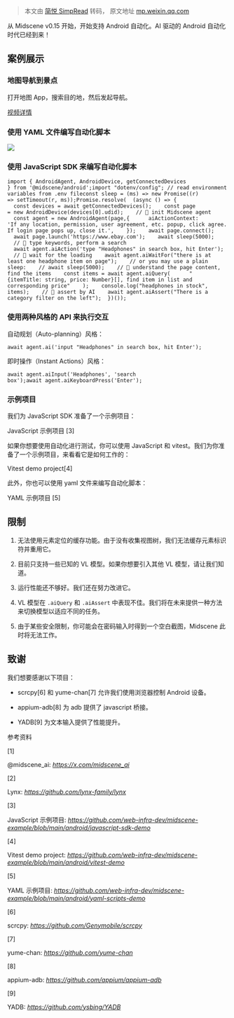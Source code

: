 > 本文由 [简悦 SimpRead](http://ksria.com/simpread/) 转码， 原文地址 [mp.weixin.qq.com](https://mp.weixin.qq.com/s/abGyznJE0cX3SeEJS2yrsA)

从 Midscene v0.15 开始，开始支持 Android 自动化。AI 驱动的 Android 自动化时代已经到来！

案例展示
----

### 地图导航到景点

打开地图 App，搜索目的地，然后发起导航。

[视频详情](javascript:;)

### 使用 YAML 文件编写自动化脚本

![](https://mmbiz.qpic.cn/mmbiz_png/FuxFc4JogFx1LfcVRZ63ho96eDoO3JqylhXQcRVHYDLicYjAnqibScAXdTvUMX7NVsoJaSQibJFibPl7Jo7r7JLHWg/640?wx_fmt=png&from=appmsg)

### 使用 JavaScript SDK 来编写自动化脚本

```
import { AndroidAgent, AndroidDevice, getConnectedDevices } from '@midscene/android';import "dotenv/config"; // read environment variables from .env fileconst sleep = (ms) => new Promise((r) => setTimeout(r, ms));Promise.resolve(  (async () => {    const devices = await getConnectedDevices();    const page = new AndroidDevice(devices[0].udid);    // 👀 init Midscene agent    const agent = new AndroidAgent(page,{      aiActionContext:        'If any location, permission, user agreement, etc. popup, click agree. If login page pops up, close it.',    });    await page.connect();    await page.launch('https://www.ebay.com');    await sleep(5000);    // 👀 type keywords, perform a search    await agent.aiAction('type "Headphones" in search box, hit Enter');    // 👀 wait for the loading    await agent.aiWaitFor("there is at least one headphone item on page");    // or you may use a plain sleep:    // await sleep(5000);    // 👀 understand the page content, find the items    const items = await agent.aiQuery(      "{itemTitle: string, price: Number}[], find item in list and corresponding price"    );    console.log("headphones in stock", items);    // 👀 assert by AI    await agent.aiAssert("There is a category filter on the left");  })());
```

### 使用两种风格的 API 来执行交互

自动规划（Auto-planning）风格：

```
await agent.ai('input "Headphones" in search box, hit Enter');
```

即时操作（Instant Actions）风格：

```
await agent.aiInput('Headphones', 'search box');await agent.aiKeyboardPress('Enter');
```

### 示例项目

我们为 JavaScript SDK 准备了一个示例项目：

JavaScript 示例项目 [3]

如果你想要使用自动化进行测试，你可以使用 JavaScript 和 vitest。我们为你准备了一个示例项目，来看看它是如何工作的：

Vitest demo project[4]

此外，你也可以使用 yaml 文件来编写自动化脚本：

YAML 示例项目 [5]

限制
--

1.  无法使用元素定位的缓存功能。由于没有收集视图树，我们无法缓存元素标识符并重用它。
    
2.  目前只支持一些已知的 VL 模型。如果你想要引入其他 VL 模型，请让我们知道。
    
3.  运行性能还不够好。我们还在努力改进它。
    
4.  VL 模型在 `.aiQuery` 和 `.aiAssert` 中表现不佳。我们将在未来提供一种方法来切换模型以适应不同的任务。
    
5.  由于某些安全限制，你可能会在密码输入时得到一个空白截图，Midscene 此时将无法工作。
    

致谢
--

我们想要感谢以下项目：

*   scrcpy[6] 和 yume-chan[7] 允许我们使用浏览器控制 Android 设备。
    
*   appium-adb[8] 为 adb 提供了 javascript 桥接。
    
*   YADB[9] 为文本输入提供了性能提升。
    

参考资料

[1] 

@midscene_ai: _https://x.com/midscene_ai_

[2] 

Lynx: _https://github.com/lynx-family/lynx_

[3] 

JavaScript 示例项目: _https://github.com/web-infra-dev/midscene-example/blob/main/android/javascript-sdk-demo_

[4] 

Vitest demo project: _https://github.com/web-infra-dev/midscene-example/blob/main/android/vitest-demo_

[5] 

YAML 示例项目: _https://github.com/web-infra-dev/midscene-example/blob/main/android/yaml-scripts-demo_

[6] 

scrcpy: _https://github.com/Genymobile/scrcpy_

[7] 

yume-chan: _https://github.com/yume-chan_

[8] 

appium-adb: _https://github.com/appium/appium-adb_

[9] 

YADB: _https://github.com/ysbing/YADB_
